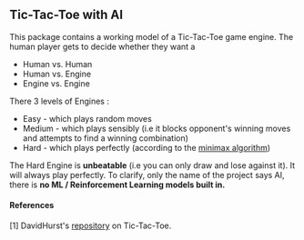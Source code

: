 ## Tic-Tac-Toe with AI

This package contains a working model of a Tic-Tac-Toe game engine. The human player gets to decide whether they want a 
* Human vs. Human 
* Human vs. Engine
* Engine vs. Engine

There 3 levels of Engines :
* Easy - which plays random moves
* Medium - which plays sensibly (i.e it blocks opponent's winning moves and attempts to find a winning combination)
* Hard - which plays perfectly (according to the [minimax algorithm](https://www.freecodecamp.org/news/how-to-make-your-tic-tac-toe-game-unbeatable-by-using-the-minimax-algorithm-9d690bad4b37/))

The Hard Engine is **unbeatable** (i.e you can only draw and lose against it). It will always play perfectly. To clarify, only the name of the project says AI, there is **no ML / Reinforcement Learning models built in.**

#### References 

[1] DavidHurst's [repository](https://github.com/DavidHurst/MiniMax-TicTacToe-Java) on Tic-Tac-Toe.
